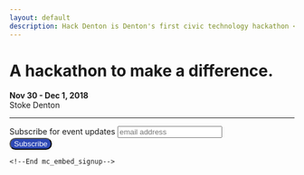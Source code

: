 ```yaml
---
layout: default
description: Hack Denton is Denton's first civic technology hackathon <br> focused on addressing civic problems through technology.
---
```


<style type="text/css" media="screen">
  .page-header {
    background-image: url(./assets/images/background-header.jpg);
    background-position: 50%;
    background-size: cover;
    height: 100vh;
    color: white;
  }
</style>

<div class="container">
  <h1 class="text-center">A hackathon to make a difference.</h1>
  <p  class="text-center"><strong>Nov 30 - Dec 1, 2018</strong><br> Stoke Denton</p>
  <hr>
  <p>
	  	<!-- Begin MailChimp Signup Form -->
	<link href="//cdn-images.mailchimp.com/embedcode/horizontal-slim-10_7.css" rel="stylesheet" type="text/css">
	<style type="text/css">
		/* Add your own MailChimp form style overrides in your site stylesheet or in this style block.
		   We recommend moving this block and the preceding CSS link to the HEAD of your HTML file. */
		   #mc_embed_signup .button {
		   	background-color: #2E49B6;
		   	color: white;
		   	border-radius: 20px;
		   }
	</style>
	<div id="mc_embed_signup">
	<form action="https://techmill.us8.list-manage.com/subscribe/post?u=1653492a9dbf5e49c27ed87e1&amp;id=4493265655" method="post" id="mc-embedded-subscribe-form" name="mc-embedded-subscribe-form" class="validate" target="_blank" novalidate>
	    <div id="mc_embed_signup_scroll">
		<label for="mce-EMAIL">Subscribe for event updates</label>
		<input type="email" value="" name="EMAIL" class="email" id="mce-EMAIL" placeholder="email address" required>
	    <!-- real people should not fill this in and expect good things - do not remove this or risk form bot signups-->
	    <div style="position: absolute; left: -5000px;" aria-hidden="true"><input type="text" name="b_1653492a9dbf5e49c27ed87e1_4493265655" tabindex="-1" value=""></div>
	    <div class="clear"><input type="submit" value="Subscribe" name="subscribe" id="mc-embedded-subscribe" class="button"></div>
	    </div>
	</form>
	</div>

	<!--End mc_embed_signup-->
  </p>
</div>

<!-- Google Structured Data -->
<script type='application/ld+json'>
{
  "@context": "http://www.schema.org",
  "@type": "Event",
  "name": "Hack Denton",
  "url": "https://www.hackdenton.com",
  "description": "Hack Denton is Denton's first civic technology hackathon focused on addressing civic problems through technology.",
  "startDate": "2018-11-30T18:30",
  "endDate": "2018-12-01T20:00",
  "location": {
    "@type": "Place",
    "name": "Stoke Coworking",
    "sameAs": "http://stokedenton.com",
    "address": {
      "@type": "PostalAddress",
      "streetAddress": "608 E. Hickory #128",
      "addressLocality": "Denton",
      "addressRegion": "Texas",
      "postalCode": "76205",
      "addressCountry": "USA"
    }
  },
  "offers": {
    "@type": "Offer",
    "description": "Participant",
    "url": "https://www.eventbrite.com/e/hack-denton-tickets-50109987321",
    "price": "15.00",
    "priceCurrency": "USD",
    "availability": "http://schema.org/InStock",
    "validFrom": "09/10/2018"
    "image": "images/og.jpg",
  }
}
 </script>